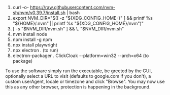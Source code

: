 1. curl -o- https://raw.githubusercontent.com/nvm-sh/nvm/v0.39.7/install.sh | bash
2. export NVM_DIR="$([ -z "${XDG_CONFIG_HOME-}" ] && printf %s "${HOME}/.nvm" || printf %s "${XDG_CONFIG_HOME}/nvm")"
3. [ -s "$NVM_DIR/nvm.sh" ] && \. "$NVM_DIR/nvm.sh" 
4. nvm install node
5. npm install -g npm
6. npx install playwright
7. npx electron . (to run)
8. electron-packager . ClickCloak --platform=win32 --arch=x64 (to package)

To use the software simply run the executable, be greeted by the GUI, optionally select a URL to visit
(defaults to google.com if you don't), a custom userAgent, locale or timezone and click "Browse".
You may now use this as any other browser, protection is happening in the background.
